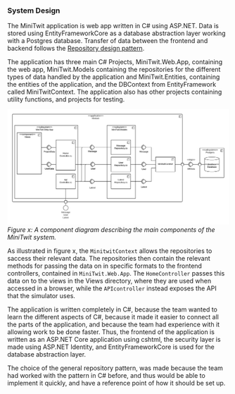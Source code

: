 ### System Design 
The MiniTwit application is web app written in C# using ASP.NET. Data is stored using EntityFrameworkCore as a database abstraction layer working with a Postgres database. Transfer of data between the frontend and backend follows the [Repository design pattern](https://martinfowler.com/eaaCatalog/repository.html).

The application has three main C# Projects, MiniTwit.Web.App, containing the web app, MiniTwit.Models containing the repositories for the different types of data handled by the application and MiniTwit.Entities, containing the entities of the application, and the DBContext from EntityFramework called MiniTwitContext. The application also has other projects containing utility functions, and projects for testing.

![Component diagram](./images/component_diagram.png)*Figure x: A component diagram describing the main components of the MiniTwit system.*

As illustrated in figure x, the `MinitwitContext` allows the repositories to saccess their relevant data. The repositories then contain the relevant methods for passing the data on in specific formats to the frontend controllers, contained in `MiniTwit.Web.App`. The `HomeController` passes this data on to the views in the Views directory, where they are used when accessed in a browser, while the `APIcontroller` instead exposes the API that the simulator uses.

The application is written completely in C#, because the team wanted to learn the different aspects of C#, because it made it easier to connect all the parts of the application, and because the team had experience with it allowing work to be done faster. Thus, the frontend of the application is written as an ASP.NET Core application using cshtml, the security layer is made using ASP.NET Identity, and EntityFrameworkCore is used for the database abstraction layer.

The choice of the general repository pattern, was made because the team had worked with the pattern in C# before, and thus would be able to implement it quickly, and have a reference point of how it should be set up.